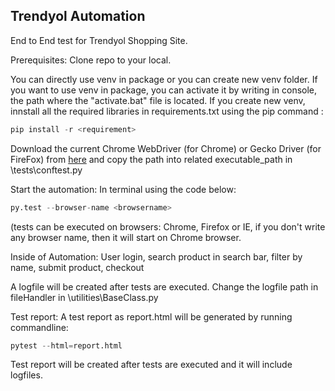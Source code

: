 ## Trendyol Automation

End to End test for Trendyol Shopping Site.

Prerequisites:
Clone repo to your local.

You can directly use venv in package or you can create new venv folder. 
If you want to use venv in package, you can activate it by writing in console, the path where the "activate.bat" file is located.
If you create new venv, innstall all the required libraries in requirements.txt using the pip command :

```python
pip install -r <requirement>
```

Download the current Chrome WebDriver (for Chrome) or Gecko Driver (for FireFox) from [here](https://www.selenium.dev/downloads/) and copy the path into related executable_path in \tests\conftest.py

Start the automation:
In terminal using the code below:
```python
py.test --browser-name <browsername>
```
(tests can be executed on browsers: Chrome, Firefox or IE, if you don't write any browser name, then it will start on Chrome browser.

Inside of Automation:
User login, search product in search bar, filter by name, submit product, checkout

A logfile will be created after tests are executed. Change the logfile path in fileHandler in \utilities\BaseClass.py

Test report:
A test report as report.html will be generated by running commandline:
```python
pytest --html=report.html
```

Test report will be created after tests are executed and it will include logfiles.
